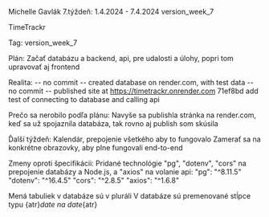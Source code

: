 Michelle Gavlák
7.týždeň: 1.4.2024 - 7.4.2024
version_week_7


TimeTrackr


Tag: version_week_7


Plán:
Začať databázu a backend, api, pre udalosti a úlohy, popri tom upravovať aj frontend


Realita:
-- no commit -- created database on render.com, with test data
-- no commit -- published site at https://timetrackr.onrender.com
71ef8bd add test of connecting to database and calling api

Prečo sa nerobilo podľa plánu:
Navyše sa publishla stránka na render.com, keď sa už spojaznila databáza, tak rovno aj publish som skúsila


Ďalší týždeň:
Kalendár, prepojenie všetkého aby to fungovalo
Zamerať sa na konkrétne obrazovky, aby plne fungovali end-to-end

Zmeny oproti špecifikácii:
Pridané technológie "pg", "dotenv", "cors" na prepojenie databázy a Node.js, a "axios" na volanie api:
"pg": "^8.11.5"
"dotenv": "^16.4.5"
"cors": "^2.8.5"
"axios": "^1.6.8"

Mená tabuliek v databáze sú v pluráli
V databáze sú premenované stĺpce typu {atr}_date na date_{atr}